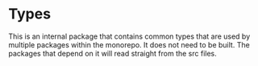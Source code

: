 # Types

This is an internal package that contains common types that are used by multiple packages within the monorepo. It does not need to be built. The packages that depend on it will read straight from the src files.

